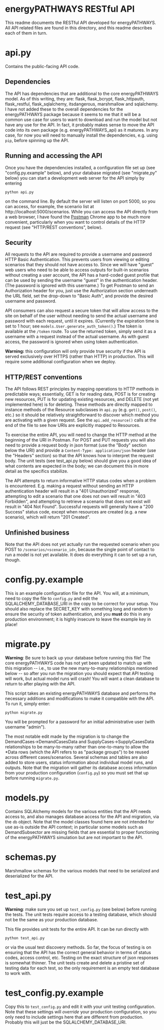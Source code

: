 # energyPATHWAYS RESTful API

This readme documents the RESTful API developed for energyPATHWAYS. All API related files are found in this directory, and this readme describes each of them in turn.


# api.py

Contains the public-facing API code.

## Dependencies

The API has dependencies that are additional to the core energyPATHWAYS model. As of this writing, they are: flask, flask_bcrypt, flask_httpauth, flask_restful, flask_sqlalchemy, itsdangerous, marshmallow and sqlalchemy. I have not added these to the overall dependencies for the energyPATHWAYS package because it seems to me that it will be a common use case for users to want to download and run the model but not have any use for the API. In fact, it probably makes sense to move the API code into its own package (e.g. energyPATHWAYS_api) as it matures. In any case, for now you will need to manually install the dependencies, e.g. using `pip`, before spinning up the API.

## Running and accessing the API

Once you have the dependencies installed, a configuration file set up (see "config.py.example" below), and your database migrated (see "migrate,py" below) you can start a development web server for the API simply by entering

`python api.py`

on the command line. By default the server will listen on port 5000, so you can access, for example, the scenario list at http://localhost:5000/scenarios. While you can access the API directly from a web browser, I have found the [Postman](https://chrome.google.com/webstore/detail/postman/fhbjgbiflinjbdggehcddcbncdddomop?hl=en) Chrome app to be much more convenient, particularly when you want to control details of the HTTP request (see "HTTP/REST conventions", below).

## Security

All requests to the API are required to provide a username and password HTTP Basic Authentication. This prevents users from viewing or editing scenarios that they should not have access to. Since we will have "guest" web users who need to be able to access outputs for built-in scenarios without creating a user account, the API has a hard-coded guest profile that can be used by sending the username "guest" in the authentication header. (The password is ignored with this username.) To get Postman to send an Authorization header for you, just use the Authorization section underneath the URL field, set the drop-down to "Basic Auth", and provide the desired username and password.

API consumers can also request a secure token that will allow access to the site on behalf of the user without needing to send the actual username and password with each request, until it expires. (Currently the expiration time is set to 1 hour; see `models.User.generate_auth_token()`.) The token is available at the `/token` route. To use the returned token, simply send it as a username with a request instead of the actual username. As with guest access, the password is ignored when using token authentication.

**Warning:** this configuration will only provide true security if the API is served exclusively over HTTPS (rather than HTTP) in production. This will require some additional configuration when we deploy.

## HTTP/REST conventions

The API follows REST principles by mapping operations to HTTP methods in predictable ways; essentially, GET is for reading data, POST is for creating new resources, PUT is for updating existing resources, and DELETE (not yet implemented here) is for deleting. These methods are directly mapped to instance methods of the Resource subclasses in `api.py` (e.g. `get()`, `post()`, etc.) so it should be relatively straightforward to discover which method you are activating with a given request. See the `api.add_resource()` calls at the end of the file to see how URIs are explicitly mapped to Resources.

To exercise the entire API, you will need to change the HTTP method at the beginning of the URI in Postman. For POST and PUT requests you will also need to provide a request body in json format (use the "Body" section below the URI) and provide a `Content-Type: application/json` header (use the "Headers" section) so that the API knows how to interpret the request body. The unit tests (see test_api.py below) should give you a good idea of what contents are expected in the body; we can document this in more detail as the specifics stabilize.

The API attempts to return informative HTTP status codes when a problem is encountered. E.g. making a request without sending an HTTP authentication header will result in a "401 Unauthorized" response, attempting to edit a scenario that one does not own will result in "403 Forbidden", and attempting to retrieve a scenario that does not exist will result in "404 Not Found". Successful requests will generally have a "200 Success" status code, except when resources are created (e.g. a new scenario), which will return "201 Created".

## Unfinished business

Note that the API does not yet actually run the requested scenario when you POST to `/scenarios/<scenario_id>`, because the single point of contact to run a model is not yet available. It does do everything it can to set up a run, though.


# config.py.example

This is an example configuration file for the API. You will, at a minimum, need to copy the file to `config.py` and edit the SQLALCHEMY_DATABASE_URI in the copy to be correct for your setup. You should also replace the SECRET_KEY with something long and random to ensure the security of token authentication, and you **must** do this in any production environment; it is highly insecure to leave the example key in place!


# migrate.py

**Warning**: Be sure to back up your database before running this file! The core energyPATHWAYS code has not yet been updated to match up with this migration -- i.e., to use the new many-to-many relationships mentioned below -- so after you run the migration you should expect that API testing will work, but actual model runs will crash! You will want a clean database to return to after playing with the API.

This script takes an existing energyPATHWAYS database and performs the necessary additions and modifications to make it compatible with the API. To run it, simply enter:
 
 `python migrate.py`
 
 You will be prompted for a password for an initial administrative user (with username "admin").
 
 The most notable edit made by the migration is to change the DemandCases->DemandCasesData and SupplyCases->SupplyCasesData relationships to be many-to-many rather than one-to-many to allow the *Data rows (which the API refers to as "package groups") to be reused across different cases/scenarios. Several schemas and tables are also added to store users, status information about individual model runs, and outputs. Note that the migration will gather its database access information from your production configuration (`config.py`) so you must set that up before running `migrate.py`.


# models.py

Contains SQLAlchemy models for the various entities that the API needs access to, and also manages database access for the API and migration, via the `db` object. Note that the model classes found here are not intended for use as-is outside the API context; in particular some models such as DemandSubsector are missing fields that are essential to proper functioning of the energyPATHWAYS simulation but are not important to the API.


# schemas.py

Marshmallow schemas for the various models that need to be serialized and deserialized for the API.


# test_api.py

**Warning**: make sure you set up `test_config.py` (see below) before running the tests. The unit tests require access to a testing database, which should not be the same as your production database.

This file provides unit tests for the entire API. It can be run directly with

`python test_api.py`

or via the usual test discovery methods. So far, the focus of testing is on ensuring that the API has the correct general behavior in terms of status codes, access control, etc. Testing on the exact structure of json responses is somewhat thinner. The unit tests create and delete a pristine set of testing data for each test, so the only requirement is an empty test database to work with.


# test_config.py.example

Copy this to `test_config.py` and edit it with your unit testing configuration. Note that these settings will *override* your production configuration, so you only need to include settings here that are different from production. Probably this will just be the SQLALCHEMY_DATABASE_URI.